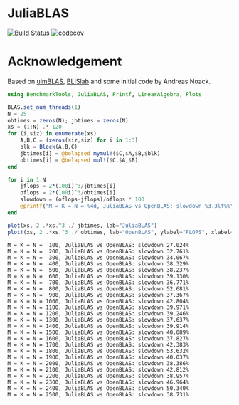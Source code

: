 # JuliaBLAS
[![Build Status](https://travis-ci.org/YingboMa/JuliaBLAS.jl.svg?branch=master)](https://travis-ci.org/YingboMa/JuliaBLAS.jl)
[![codecov](https://codecov.io/gh/YingboMa/JuliaBLAS.jl/branch/master/graph/badge.svg)](https://codecov.io/gh/YingboMa/JuliaBLAS.jl)

# Acknowledgement
Based on [ulmBLAS](http://apfel.mathematik.uni-ulm.de/~lehn/ulmBLAS/),
[BLISlab](https://github.com/flame/blislab/) and some initial code by Andreas
Noack.

```julia
using BenchmarkTools, JuliaBLAS, Printf, LinearAlgebra, Plots

BLAS.set_num_threads(1)
N = 25
obtimes = zeros(N); jbtimes = zeros(N)
xs = (1:N) .* 120
for (i,siz) in enumerate(xs)
    A,B,C = (zeros(siz,siz) for i in 1:3)
    blk = Block(A,B,C)
    jbtimes[i] = @belapsed mymul!($C,$A,$B,$blk)
    obtimes[i] = @belapsed mul!($C,$A,$B)
end

for i in 1:N
    jflops = 2*(100i)^3/jbtimes[i]
    oflops = 2*(100i)^3/obtimes[i]
    slowdown = (oflops-jflops)/oflops * 100
    @printf("M = K = N = %4d, JuliaBLAS vs OpenBLAS: slowdown %3.3lf%%\n", 100i, slowdown)
end

plot(xs, 2 .*xs.^3 ./ jbtimes, lab="JuliaBLAS")
plot!(xs, 2 .*xs.^3 ./ obtimes, lab="OpenBLAS", ylabel="FLOPS", xlabel="M=N=K")
```

```
M = K = N =  100, JuliaBLAS vs OpenBLAS: slowdown 27.024%
M = K = N =  200, JuliaBLAS vs OpenBLAS: slowdown 32.761%
M = K = N =  300, JuliaBLAS vs OpenBLAS: slowdown 34.067%
M = K = N =  400, JuliaBLAS vs OpenBLAS: slowdown 38.329%
M = K = N =  500, JuliaBLAS vs OpenBLAS: slowdown 38.237%
M = K = N =  600, JuliaBLAS vs OpenBLAS: slowdown 39.130%
M = K = N =  700, JuliaBLAS vs OpenBLAS: slowdown 36.771%
M = K = N =  800, JuliaBLAS vs OpenBLAS: slowdown 52.681%
M = K = N =  900, JuliaBLAS vs OpenBLAS: slowdown 37.367%
M = K = N = 1000, JuliaBLAS vs OpenBLAS: slowdown 42.804%
M = K = N = 1100, JuliaBLAS vs OpenBLAS: slowdown 39.971%
M = K = N = 1200, JuliaBLAS vs OpenBLAS: slowdown 39.246%
M = K = N = 1300, JuliaBLAS vs OpenBLAS: slowdown 37.637%
M = K = N = 1400, JuliaBLAS vs OpenBLAS: slowdown 39.914%
M = K = N = 1500, JuliaBLAS vs OpenBLAS: slowdown 40.089%
M = K = N = 1600, JuliaBLAS vs OpenBLAS: slowdown 37.827%
M = K = N = 1700, JuliaBLAS vs OpenBLAS: slowdown 42.383%
M = K = N = 1800, JuliaBLAS vs OpenBLAS: slowdown 53.632%
M = K = N = 1900, JuliaBLAS vs OpenBLAS: slowdown 40.037%
M = K = N = 2000, JuliaBLAS vs OpenBLAS: slowdown 38.386%
M = K = N = 2100, JuliaBLAS vs OpenBLAS: slowdown 42.812%
M = K = N = 2200, JuliaBLAS vs OpenBLAS: slowdown 38.957%
M = K = N = 2300, JuliaBLAS vs OpenBLAS: slowdown 46.964%
M = K = N = 2400, JuliaBLAS vs OpenBLAS: slowdown 50.340%
M = K = N = 2500, JuliaBLAS vs OpenBLAS: slowdown 38.731%
```

